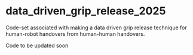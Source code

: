 # data_driven_grip_release_2025
Code-set associated with making a data driven grip release technique for human-robot handovers from human-human handovers.

Code to be updated soon
